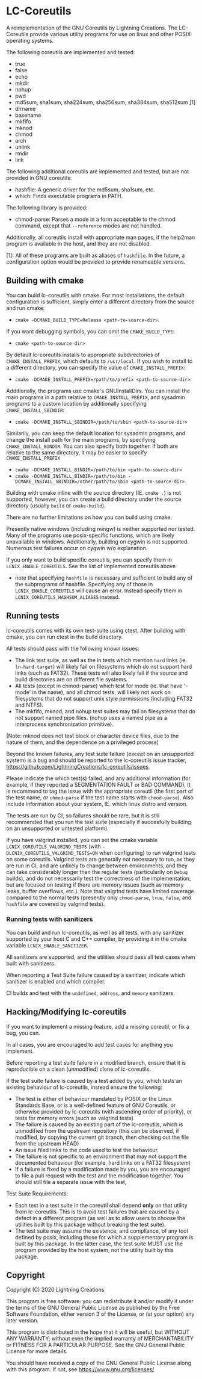 # LC-Coreutils 

A reimplementation of the GNU Coreutils by Lightning Creations. 
The LC-Coreutils provide various utility programs for use on linux and other POSIX operating systems. 

The following coreutils are implemented and tested:


* true
* false
* echo
* mkdir
* nohup
* pwd
* md5sum, sha1sum, sha224sum, sha256sum, sha384sum, sha512sum [1]
* dirname
* basename
* mkfifo
* mknod
* chmod
* arch
* unlink
* rmdir
* link

The following additional coreutils are implemented and tested, but are not provided in GNU coreutils:
* hashfile: A generic driver for the md5sum, sha1sum, etc.
* which: Finds executable programs in PATH. 

The following library is provided:
* chmod-parse: Parses a mode in a form acceptable to the chmod command,
 except that `--reference` modes are not handled. 

Additionally, all coreutils install with appropriate man pages,
 if the help2man program is available in the host, and they are not disabled.

[1]: All of these programs are built as aliases of `hashfile`. In the future, a configuration option would be provided to provide renameable versions. 


## Building with cmake

You can build lc-coreutils with cmake. For most installations, 
 the default configuration is sufficient, simply enter a different directory from the source and run cmake:
* `cmake -DCMAKE_BUILD_TYPE=Release <path-to-source-dir>`.

If you want debugging symbols, you can omit the `CMAKE_BUILD_TYPE`:
* `cmake <path-to-source-dir>`

By default lc-coreutils installs to appropriate subdirectories of `CMAKE_INSTALL_PREFIX`,
 which defaults to `/usr/local`. If you wish to install to a different directory, 
 you can specify the value of `CMAKE_INSTALL_PREFIX`:
* `cmake -DCMAKE_INSTALL_PREFIX=/path/to/prefix <path-to-source-dir>`.

Additionally, the programs use cmake's GNUInstallDirs.
 You can install the main programs in a path relative to `CMAKE_INSTALL_PREFIX`, 
 and sysadmin programs to a custom location by additionally specifying `CMAKE_INSTALL_SBINDIR`:
* `cmake -DCMAKE_INSTALL_SBINDIR=/path/to/sbin <path-to-source-dir>`

Similarily, you can keep the default location for sysadmin programs, and change the install path for the main programs,
 by specifying `CMAKE_INSTALL_BINDIR`. You can also specify both together. 
 If both are relative to the same directory, it may be easier to specify `CMAKE_INSTALL_PREFIX`
* `cmake -DCMAKE_INSTALL_BINDIR=/path/to/bin <path-to-source-dir>`
* `cmake -DCMAKE_INSTALL_BINDIR=/path/to/bin -DCMAKE_INSTALL_SBINDIR=/other/path/to/sbin <path-to-source-dir>`
 

Building with cmake inline with the source directory (IE. `cmake .`)
 is not supported, however, you can create a build directory under the source directory (usually `build` or `cmake-build`).

There are no further limitations on how you can build using cmake. 

Presently native windows (including mingw) is neither supported nor tested. 
 Many of the programs use posix-specific functions, which are likely unavailable in windows. 
Additionally, building on cygwin is not supported. Numerous test failures occur on cygwin w/o explanation. 

If you only want to build specific coreutils,
 you can specify them in `LCNIX_ENABLE_COREUTILS`.
See the list of implemented coreutils above 

* note that specifying `hashfile` is necessary and sufficient to build any of the subprograms
 of hashfile. 
 Specifying any of those in `LCNIX_ENABLE_COREUTILS` will cause an error. 
 Instead specify them in `LCNIX_COREUTILS_HASHSUM_ALIASES` instead. 



## Running tests

lc-coreutils comes with its own test-suite using ctest. 
After building with cmake, you can run ctest in the build directory.

All tests should pass with the following *known* issues:
* The link test suite, as well as the ln tests which mention `hard` links (ie. `ln-hard-target`)
  will likely fail on filesystems which do not support hard links (such as FAT32). These tests will also likely fail if the source and build directories are on different file systems. 
* All tests (except in chmod-parse) which test for mode (ie. that have '-mode' in the name),
  and all chmod tests, will likely not work on filesystems that do not support unix style permissions (including FAT32 and NTFS). 
* The mkfifo, mknod, and nohup test suites may fail on filesystems that do not support named pipe files. (nohup uses a named pipe as a interprocess synchronization primitive). 

(Note: mknod does not test block or character device files, due to the nature of them, and the dependence on a privileged process)

Beyond the known failures, 
 any test suite failure (except on an unsupported system) is a bug and should be reported to the lc-coreutils issue tracker,
 <https://github.com/LightningCreations/lc-coreutils/issues>. 

Please indicate the which test(s) failed, and any additional information
 (for example, if they reported a SEGMENTATION FAULT or BAD COMMAND),
 It is recommend to tag the issue with the appropriate coreutil (the first part of the test name,
  or `chmod-parse` if the test name starts with `chmod-parse`).
 Also include information about your system, IE. which linux distro and version.
 
 
The tests are run by CI, so failures should be rare, but it is still recommended that you run the test suite
 (especially if succesfully building on an unsupported or untested platform).


If you have valgrind installed, you can set the cmake variable `LCNIX_COREUTILS_VALGRIND_TESTS` (with `-DLCNIX_COREUTILS_VALGRIND_TESTS=ON` when configuring) to run valgrind tests on some coreutils. 
Valgrind tests are generally not necessary to run, as they are run in CI, and are unlikely to change between environments, and they can take considerably longer than the regular tests (particularily on `Debug` builds), and do not necessarily test the correctness of the implementation, but are focused on testing if there are memory issues (such as memory leaks, buffer overflows, etc.). Note that valgrind tests have limited coverage compared to the normal tests (presently only `chmod-parse`, `true`, `false`, and `hashfile` are covered by valgrind tests). 

### Running tests with sanitizers

You can build and run lc-coreutils, as well as all tests, with any sanitizer supported by your host C and C++ compiler, by providing it in the cmake variable `LCNIX_ENABLE_SANITIZER`. 

All sanitizers are supported, and the utilities should pass all test cases when built with sanitizers. 

When reporting a Test Suite failure caused by a sanitizer, indicate which sanitizer is enabled and which compiler.

CI builds and test with the `undefined`, `address`, and `memory` sanitizers. 

## Hacking/Modifying lc-coreutils

If you want to implement a missing feature, add a missing coreutil, 
 or fix a bug, you can. 

In all cases, you are encouraged to add test cases for anything you implement. 

Before reporting a test suite failure in a modified branch,
 ensure that it is reproducible on a clean (unmodified) clone of lc-coreutils.

If the test suite failure is caused by a test added by you, which tests an existing behaviour of lc-coreutils,
 instead ensure the following: 
* The test is either of behaviour mandated by POSIX or the Linux Standards Base, or is a well-defined feature of
 GNU Coreutils, or otherwise provided by lc-coreutils (with ascending order of priority), or tests for memory errors (such as valgrind tests)
* The failure is caused by an existing part of the lc-coreutils, which is unmodified from the upstream repository
 (this can be observed, if modified, by copying the current git branch, then checking out the file from the upstream HEAD)
* An issue filed links to the code used to test the behaviour. 
* The failure is not specific to an environment that may not support the documented behaviour (for example, hard links on a FAT32 filesystem)
* If a failure is fixed by a modification made by you, you are encouraged to file a pull request with the test and the modification together. You should still file a separate issue with the test, 

Test Suite Requirements:
* Each test in a test suite in the coreutil shall depend **only** on that utility from lc-coreutils. This is to avoid test failures that are caused by a defect in a different program (as well as to allow users to choose the utilities built by this package without breaking the test suite). 
* The test suite may assume the existence, and compliance, of any tool defined by posix, including those for which a supplementary program is built by this package. In the latter case, the test suite MUST use the program provided by the host system, not the utility built by this package. 

## Copyright

Copyright (C) 2020  Lightning Creations

This program is free software: you can redistribute it and/or modify
it under the terms of the GNU General Public License as published by
the Free Software Foundation, either version 3 of the License, or
(at your option) any later version.

This program is distributed in the hope that it will be useful,
but WITHOUT ANY WARRANTY; without even the implied warranty of
MERCHANTABILITY or FITNESS FOR A PARTICULAR PURPOSE.  See the
GNU General Public License for more details.

You should have received a copy of the GNU General Public License
along with this program.  If not, see <https://www.gnu.org/licenses/>

